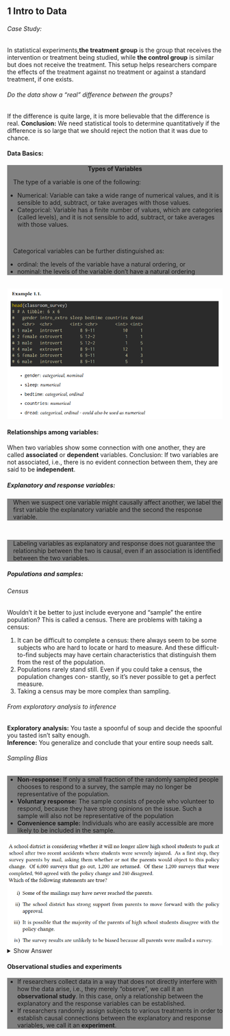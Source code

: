 ## 1 Intro to Data

###### Case Study: 
In statistical experiments,**the treatment group** is the group that receives the intervention or treatment being studied, while **the control group** is similar but does not receive the treatment. This setup helps researchers compare the effects of the treatment against no treatment or against a standard treatment, if one exists.

###### Do the data show a “real” difference between the groups? 
If the difference is quite large, it is more believable that the difference is real.
**Conclusion:** We need statistical tools to determine quantitatively if the difference is so large that we
should reject the notion that it was due to chance.

#### Data Basics:
<div style='background-color:gray;'>
<span>
<p style='margin-top:1em; text-align:center'>
<b>Types of Variables</b></p>
<p style='margin-left:1em;'>
The type of a variable is one of the following:
<ul>
<li> Numerical: Variable can take a wide range of numerical values, and it is sensible to add, subtract, or take averages with those values. </li>
<li> Categorical: Variable has a finite number of values, which are categories (called levels),
and it is not sensible to add, subtract, or take averages with those values.</li>
</ul>
<br>
<p style='margin-left:1em;'>
Categorical variables can be further distinguished as:
<ul>
<li> ordinal: the levels of the variable have a natural ordering, or</li>
<li> nominal: the levels of the variable don’t have a natural ordering</li>
</ul>
</div>
<br>

<img src="./screenshots/1.png">

#### Relationships among variables: 
When two variables show some connection with one another, they are called **associated** or **dependent** variables.
Conclusion: If two variables are not associated, i.e., there is no evident connection between them, they are said to be **independent**.

##### Explanatory and response variables:
<div style='background-color:gray;'>
<span>
<p style='margin-left:1em;'>
When we suspect one variable might causally affect another, we label the first variable the explanatory variable and the second the response variable.
</div>
<br>
<div style='background-color:gray;'>
<span>
<p style='margin-left:1em;'>
Labeling variables as explanatory and response does not guarantee the relationship between
the two is causal, even if an association is identified between the two variables.
</div>

##### Populations and samples:
###### Census
Wouldn’t it be better to just include everyone and “sample” the entire population?
This is called a census. There are problems with taking a census:
1. It can be difficult to complete a census: there always seem to be some subjects who are hard to
locate or hard to measure. And these difficult-to-find subjects may have certain characteristics
that distinguish them from the rest of the population.
2. Populations rarely stand still. Even if you could take a census, the population changes con-
stantly, so it’s never possible to get a perfect measure.
3. Taking a census may be more complex than sampling.  

###### From exploratory analysis to inference
**Exploratory analysis:**
You taste a spoonful of soup and decide the spoonful you tasted isn’t salty enough.  
**Inference:**
You generalize and conclude that your entire soup needs salt.

###### Sampling Bias
<div style='background-color:gray;'>
<span>
<ul>
<li><b>Non-response:</b> If only a small fraction of the randomly sampled people chooses to respond to a survey, the sample may no longer be representative of the population. </li>
<li><b>Voluntary response:</b> The sample consists of people who volunteer to respond, because they have strong opinions on the issue. Such a sample will also not be representative of the population</li>
<li><b>Convenience sample:</b> Individuals who are easily accessible are more likely to be included in the sample.</li></ul>
</div>

<img src="./screenshots/2.png">
<details>
    <summary>Show Answer</summary>
     i and iii
</details>

#### Observational studies and experiments

<div style='background-color:gray;'>
<span>
<ul>
<li> If researchers collect data in a way that does not directly interfere with how the data arise, i.e.,
they merely “observe”, we call it an <b>observational study</b>.
In this case, only a relationship between the explanatory and the response variables can be
established. </li>
<li> If researchers randomly assign subjects to various treatments in order to establish causal connections between the explanatory and response variables, we call it an <b>experiment</b>.</li>
</ul>
</div>


